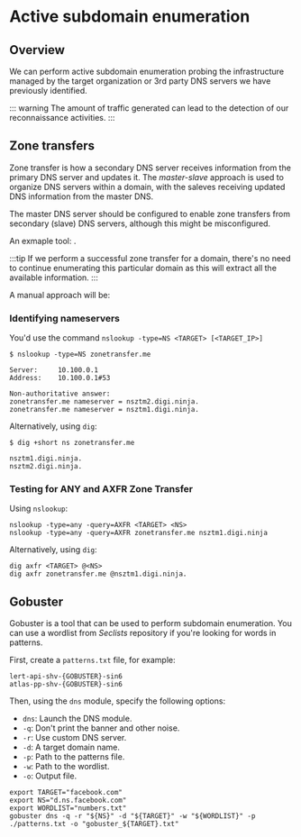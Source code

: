 # Active subdomain enumeration

## Overview

We can perform active subdomain enumeration probing the infrastructure managed by the target organization or 3rd party DNS servers we have previously identified.

::: warning
The amount of traffic generated can lead to the detection of our reconnaissance activities.
:::

## Zone transfers

Zone transfer is how a secondary DNS server receives information from the primary DNS server and updates it. The _master-slave_ approach is used to organize DNS servers within a domain, with the saleves receiving updated DNS information from the master DNS.

The master DNS server should be configured to enable zone transfers from secondary (slave) DNS servers, although this might be misconfigured.

An exmaple tool: [](https://hackertarget.com/zone-transfer/).

:::tip
If we perform a successful zone transfer for a domain, there's no need to continue enumerating this particular domain as this will extract all the available information.
:::

A manual approach will be:

### Identifying nameservers

You'd use the command `nslookup -type=NS <TARGET> [<TARGET_IP>]`

```console
$ nslookup -type=NS zonetransfer.me

Server:		10.100.0.1
Address:	10.100.0.1#53

Non-authoritative answer:
zonetransfer.me	nameserver = nsztm2.digi.ninja.
zonetransfer.me	nameserver = nsztm1.digi.ninja.
```

Alternatively, using `dig`:

```console
$ dig +short ns zonetransfer.me

nsztm1.digi.ninja.
nsztm2.digi.ninja.
```

### Testing for ANY and AXFR Zone Transfer

Using `nslookup`:

```console
nslookup -type=any -query=AXFR <TARGET> <NS>
nslookup -type=any -query=AXFR zonetransfer.me nsztm1.digi.ninja
```

Alternatively, using `dig`:

```console
dig axfr <TARGET> @<NS>
dig axfr zonetransfer.me @nsztm1.digi.ninja.
```

## Gobuster

Gobuster is a tool that can be used to perform subdomain enumeration. You can use a wordlist from _Seclists_ repository if you're looking for words in patterns.

First, create a `patterns.txt` file, for example:

```text
lert-api-shv-{GOBUSTER}-sin6
atlas-pp-shv-{GOBUSTER}-sin6
```

Then, using the `dns` module, specify the following options:

- `dns`: Launch the DNS module.
- `-q`: Don't print the banner and other noise.
- `-r`: Use custom DNS server.
- `-d`: A target domain name.
- `-p`: Path to the patterns file.
- `-w`: Path to the wordlist.
- `-o`: Output file.

```console
export TARGET="facebook.com"
export NS="d.ns.facebook.com"
export WORDLIST="numbers.txt"
gobuster dns -q -r "${NS}" -d "${TARGET}" -w "${WORDLIST}" -p ./patterns.txt -o "gobuster_${TARGET}.txt"
```
